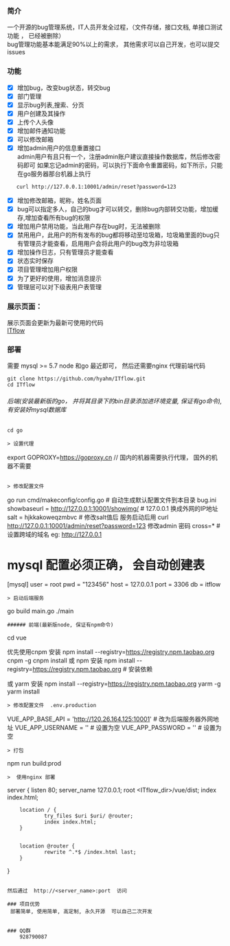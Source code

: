 ### 简介
  一个开源的bug管理系统，IT人员开发全过程，（文件存储，接口文档, 单接口测试功能 ， 已经被删除）  
  bug管理功能基本能满足90%以上的需求， 其他需求可以自己开发，也可以提交issues    


### 功能
- [x] 增加bug，改变bug状态，转交bug 
- [x] 部门管理
- [x] 显示bug列表,搜索、分页
- [x] 用户创建及其操作  
- [x] 上传个人头像  
- [x] 增加邮件通知功能  
- [x] 可以修改邮箱
- [x] 增加admin用户的信息重置接口  
   admin用户有且只有一个，注册admin账户建议直接操作数据库，然后修改密码即可
   如果忘记admin的密码，可以执行下面命令重置密码，如下所示，只能在go服务器那台机器上执行
```
   curl http://127.0.0.1:10001/admin/reset?password=123
```
- [x] 增加修改邮箱，昵称，姓名页面 
- [x] bug可以指定多人，自己的bug才可以转交，删除bug内部转交功能，增加缓存,增加查看所有bug的权限  
- [x] 增加用户禁用功能，当此用户存在bug时，无法被删除  
- [x] 禁用用户，此用户的所有发布的bug都将移动至垃圾箱，垃圾箱里面的bug只有管理员才能查看，启用用户会将此用户的bug改为非垃圾箱  
- [x] 增加操作日志，只有管理员才能查看   
- [x] 状态实时保存 
- [x] 项目管理增加用户权限
- [x] 为了更好的使用，增加消息提示
- [x] 管理层可以对下级表用户表管理

### 展示页面： 
   展示页面会更新为最新可使用的代码  
   [ITflow](http://bug.hyahm.com "ITflow")  
   
### 部署  
需要 mysql >= 5.7   node 和go 最近即可，  然后还需要nginx 代理前端代码
```
git clone https://github.com/hyahm/ITflow.git
cd ITflow
```
###### 后端(安装最新版的go， 并将其目录下的bin目录添加进环境变量, 保证有go命令),  有安装好mysql数据库   
```shell
cd go

> 设置代理
```
export GOPROXY=https://goproxy.cn   // 国内的机器需要执行代理， 国外的机器不需要
```

> 修改配置文件   

```
go run cmd/makeconfig/config.go   # 自动生成默认配置文件到本目录   bug.ini
showbaseurl = http://127.0.0.1:10001/showimg/    #  127.0.0.1 换成外网的IP地址
salt = hjkkakoweqzmbvc   # 修改salt值后   服务启动后用 curl http://127.0.0.1:10001/admin/reset?password=123 修改admin 密码
cross=*   # 设置跨域的域名   eg:  http://127.0.0.1

# mysql 配置必须正确， 会自动创建表
[mysql]
user = root
pwd = "123456"
host = 127.0.0.1
port = 3306
db = itflow

```  
> 启动后端服务  

```
go build main.go
./main
```
###### 前端(最新版node, 保证有npm命令)
```
cd vue

优先使用cnpm 安装 
npm install  --registry=https://registry.npm.taobao.org  cnpm -g
cnpm install
或 npm 安装
npm install  --registry=https://registry.npm.taobao.org  # 安装依赖

或 yarm 安装
npm install  --registry=https://registry.npm.taobao.org  yarm -g
yarm install
```
> 修改配置文件  .env.production
```
VUE_APP_BASE_API = 'http://120.26.164.125:10001'  # 改为后端服务器外网地址
VUE_APP_USERNAME = ''  # 设置为空
VUE_APP_PASSWORD = ''   # 设置为空
```
> 打包
```
npm run build:prod

```
>  使用nginx 部署    

```
server {
        listen 80;
        server_name 127.0.0.1;
        root <ITflow_dir>/vue/dist;
        index index.html;


        location / {
                try_files $uri $uri/ @router;
                index index.html;
        }


        location @router {
                rewrite ^.*$ /index.html last;
        }
}
```

然后通过  http://<server_name>:port  访问

### 项目优势   
 部署简单, 使用简单, 高定制, 永久开源  可以自己二次开发   

  
### QQ群  
    928790087

